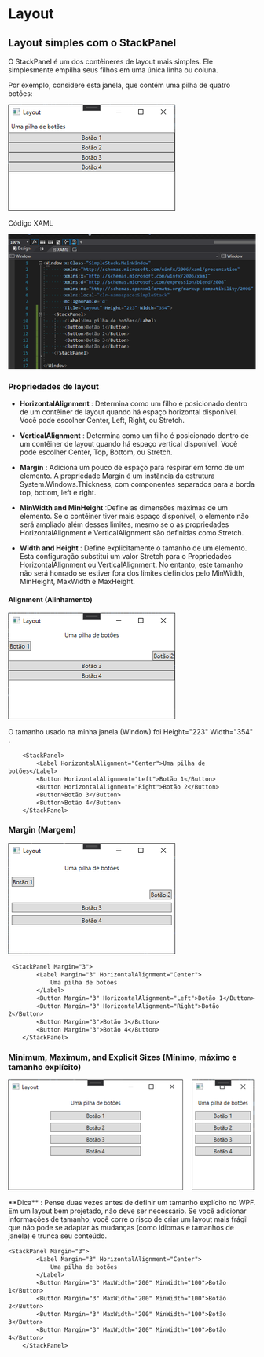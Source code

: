 # Layout

## Layout simples com o StackPanel
<p>O StackPanel é um dos contêineres de layout mais simples. Ele simplesmente empilha seus filhos em uma única linha ou coluna.</p>
<p>Por exemplo, considere esta janela, que contém uma pilha de quatro botões:</p>

![SimpleStackPanel](https://github.com/DiogoBarbosaSilvaSousa/pro-wpf-in-csharp/blob/main/parte-1-fundamentos/capitulo-3-layout/09.png)

<p>Código XAML</p>

![SimpleStackPanel](https://github.com/DiogoBarbosaSilvaSousa/pro-wpf-in-csharp/blob/main/parte-1-fundamentos/capitulo-3-layout/10.png)

### Propriedades de layout

- **HorizontalAlignment** : Determina como um filho é posicionado dentro de um contêiner de layout quando há espaço horizontal disponível. Você pode escolher Center, Left, Right, ou Stretch.

- **VerticalAlignment** : Determina como um filho é posicionado dentro de um contêiner de layout quando há espaço vertical disponível. Você pode escolher Center, Top, Bottom, ou Stretch.

- **Margin** : Adiciona um pouco de espaço para respirar em torno de um elemento. A propriedade Margin é um instância da estrutura System.Windows.Thickness, com componentes separados para a borda top, bottom, left e right.

- **MinWidth and MinHeight** :Define as dimensões máximas de um elemento. Se o contêiner tiver mais espaço disponível, o elemento não será ampliado além desses limites, mesmo se o
as propriedades HorizontalAlignment e VerticalAlignment são definidas como Stretch.

- **Width and Height** : Define explicitamente o tamanho de um elemento. Esta configuração substitui um valor Stretch para o Propriedades HorizontalAlignment ou VerticalAlignment. No entanto, este tamanho não será honrado se estiver fora dos limites definidos pelo MinWidth, MinHeight, MaxWidth e MaxHeight.

#### Alignment (Alinhamento)
![SimpleStack](https://github.com/DiogoBarbosaSilvaSousa/pro-wpf-in-csharp/blob/main/parte-1-fundamentos/capitulo-3-layout/11.png)

<p>
 O tamanho usado na minha janela (Window) foi Height="223" Width="354" .
</p>


```
    <StackPanel>
        <Label HorizontalAlignment="Center">Uma pilha de botões</Label>
        <Button HorizontalAlignment="Left">Botão 1</Button>
        <Button HorizontalAlignment="Right">Botão 2</Button>
        <Button>Botão 3</Button>
        <Button>Botão 4</Button>
    </StackPanel>
```

### Margin (Margem)
![SimpleStack](https://github.com/DiogoBarbosaSilvaSousa/pro-wpf-in-csharp/blob/main/parte-1-fundamentos/capitulo-3-layout/12.png)

```
 <StackPanel Margin="3">
        <Label Margin="3" HorizontalAlignment="Center">
            Uma pilha de botões
        </Label>
        <Button Margin="3" HorizontalAlignment="Left">Botão 1</Button>
        <Button Margin="3" HorizontalAlignment="Right">Botão 2</Button>
        <Button Margin="3">Botão 3</Button>
        <Button Margin="3">Botão 4</Button>
    </StackPanel>
```
### Minimum, Maximum, and Explicit Sizes (Mínimo, máximo e tamanho explícito)

![SimpleStack](https://github.com/DiogoBarbosaSilvaSousa/pro-wpf-in-csharp/blob/main/parte-1-fundamentos/capitulo-3-layout/13.png)

<p>
**Dica** : Pense duas vezes antes de definir um tamanho explícito no WPF. Em um layout bem projetado, não deve ser necessário. Se você
adicionar informações de tamanho, você corre o risco de criar um layout mais frágil que não pode se adaptar às mudanças (como
idiomas e tamanhos de janela) e trunca seu conteúdo.
 </p>

```
<StackPanel Margin="3">
        <Label Margin="3" HorizontalAlignment="Center">
            Uma pilha de botões
        </Label>
        <Button Margin="3" MaxWidth="200" MinWidth="100">Botão 1</Button>
        <Button Margin="3" MaxWidth="200" MinWidth="100">Botão 2</Button>
        <Button Margin="3" MaxWidth="200" MinWidth="100">Botão 3</Button>
        <Button Margin="3" MaxWidth="200" MinWidth="100">Botão 4</Button>
    </StackPanel>
```
